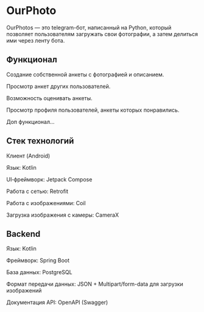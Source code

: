 # OurPhoto
OurPhotos — это telegram-бот, написанный на Python, который позволяет пользователям загружать свои фотографии, а затем делиться ими через ленту бота.

## Функционал
Создание собственной анкеты с фотографией и описанием.

Просмотр анкет других пользователей.

Возможность оценивать анкеты.

Просмотр профиля пользователей, анкеты которых понравились.

Доп функционал...

## Стек технологий

Клиент (Android)

Язык: Kotlin

UI‑фреймворк: Jetpack Compose

Работа с сетью: Retrofit

Работа с изображениями: Coil

Загрузка изображения с камеры: CameraX

## Backend

Язык: Kotlin

Фреймворк: Spring Boot

База данных: PostgreSQL

Формат передачи данных: JSON + Multipart/form-data для загрузки изображений

Документация API: OpenAPI (Swagger)
